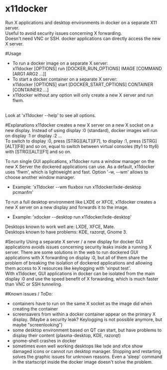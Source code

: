 # x11docker
Run X applications and desktop environments in docker on a separate X11 server.<br>
Useful to avoid security issues concerning X forwarding.<br>
Doesn't need VNC or SSH. docker applications can directly access the new X server.<br>

#Usage
 - To run a docker image on a separate X server:<br>
   x11docker [OPTIONS] run [DOCKER_RUN_OPTIONS] IMAGE [COMMAND [ARG1 ARG2 ...]]<br>
 - To start a docker container on a separate X server:<br>
   x11docker [OPTIONS] start [DOCKER_START_OPTIONS] CONTAINER [CONTAINER2 ...]<br>
 - x11docker without any option will only create a new X server and run flwm.<br>
<br>
Look at 'x11docker --help' to see all options.<br>

#Explanations
x11docker creates a new X server on a new X socket on a new display. Instead of using
display :0 (standard), docker images will run on display :1 or display :2 ...<br>
To switch to display :0, press [STRG][ALT][F7], to display :1, press [STRG][ALT][F8] and so on, 
equal to switch between virtual consoles (tty1 to tty6) with [STRG][ALT][F1] and so on.

To run single GUI applications, x11docker runs a window manager on the new X Server the dockered
applications can use. As a default, x11docker uses 'flwm', which is lightweight and fast. 
Option '-w, --wm' allows to choose another window manager. 
 - Example: 'x11docker --wm fluxbox run x11docker/lxde-desktop pcmanfm'

To run a full desktop environment like LXDE or XFCE, x11docker creates a new X server on a new display
and forwards it to the image. 
 - Example: 'xdocker --desktop run x11docker/lxde-desktop'<br>

Desktops known to work well are: LXDE, XFCE, Mate.<br>
Desktops known to have problems: KDE, razorqt, Gnome 3.<br>

#Security
Using a separate X server / a new display for docker GUI applications avoids issues concerning 
security leaks inside a running X server. There are some solutions in the web to run dockered GUI 
applications with X forwarding on display :0, but all of them share the problem of breaking the isolation
of dockered applications and allowing them access to X resources like keylogging with 'xinput test'.<br>
With x11docker, GUI applications in docker can be isolated from the main display :0 and use the speed benefit
of X forwarding, which is much faster than VNC or SSH tunneling.
<br>

#Known issues / ToDo:
 - containers have to run on the same X socket as the image did when creating the container
 - screensavers from within a docker container appear on the primary X display. (Maybe a security leak? Keylogging is not possible anymore, but maybe "screenlooking")
 - some desktop environment based on QT can start, but have problems to display their content (plasma-desktop, KDE, razorqt)
 - gnome-shell crashes in docker
 - sometimes even well working desktops like lxde and xfce show damaged icons or cannot run desktop manager. Stopping and restarting solves the graphic issues for unknown reasons. Even a 'sleep' command in the startscript inside the docker image doesn't solve the problem.
